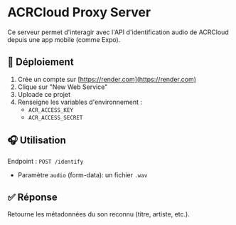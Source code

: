 # ACRCloud Proxy Server

Ce serveur permet d'interagir avec l'API d'identification audio de ACRCloud depuis une app mobile (comme Expo).

## 🔧 Déploiement

1. Crée un compte sur [https://render.com](https://render.com)
2. Clique sur "New Web Service"
3. Uploade ce projet
4. Renseigne les variables d'environnement :
   - `ACR_ACCESS_KEY`
   - `ACR_ACCESS_SECRET`

## 🎧 Utilisation

Endpoint : `POST /identify`
- Paramètre `audio` (form-data): un fichier `.wav`

## ✅ Réponse

Retourne les métadonnées du son reconnu (titre, artiste, etc.).